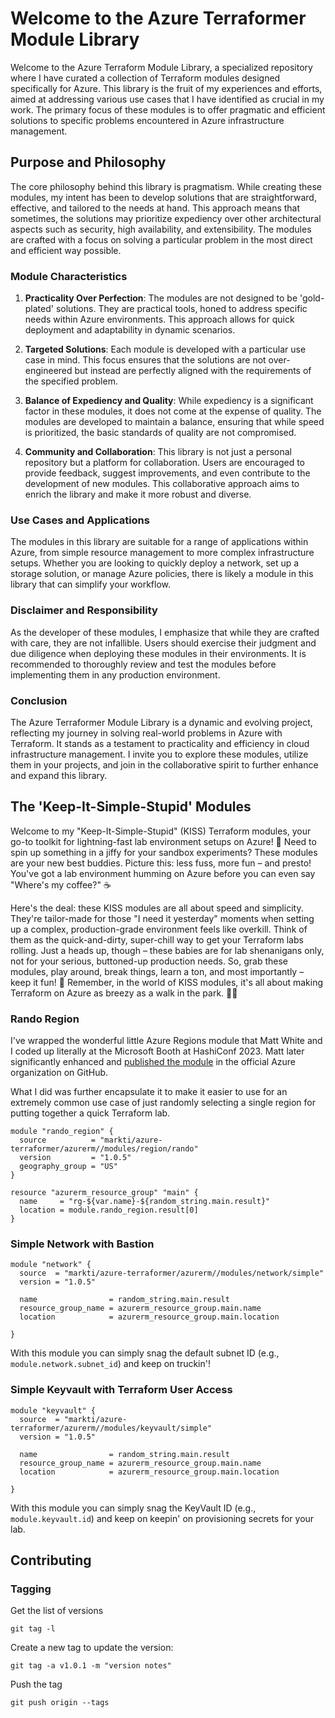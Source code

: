 # Welcome to the Azure Terraformer Module Library

Welcome to the Azure Terraform Module Library, a specialized repository where I have curated a collection of Terraform modules designed specifically for Azure. This library is the fruit of my experiences and efforts, aimed at addressing various use cases that I have identified as crucial in my work. The primary focus of these modules is to offer pragmatic and efficient solutions to specific problems encountered in Azure infrastructure management.

## Purpose and Philosophy

The core philosophy behind this library is pragmatism. While creating these modules, my intent has been to develop solutions that are straightforward, effective, and tailored to the needs at hand. This approach means that sometimes, the solutions may prioritize expediency over other architectural aspects such as security, high availability, and extensibility. The modules are crafted with a focus on solving a particular problem in the most direct and efficient way possible.

### Module Characteristics

1. **Practicality Over Perfection**: The modules are not designed to be 'gold-plated' solutions. They are practical tools, honed to address specific needs within Azure environments. This approach allows for quick deployment and adaptability in dynamic scenarios.

2. **Targeted Solutions**: Each module is developed with a particular use case in mind. This focus ensures that the solutions are not over-engineered but instead are perfectly aligned with the requirements of the specified problem.

3. **Balance of Expediency and Quality**: While expediency is a significant factor in these modules, it does not come at the expense of quality. The modules are developed to maintain a balance, ensuring that while speed is prioritized, the basic standards of quality are not compromised.

4. **Community and Collaboration**: This library is not just a personal repository but a platform for collaboration. Users are encouraged to provide feedback, suggest improvements, and even contribute to the development of new modules. This collaborative approach aims to enrich the library and make it more robust and diverse.

### Use Cases and Applications

The modules in this library are suitable for a range of applications within Azure, from simple resource management to more complex infrastructure setups. Whether you are looking to quickly deploy a network, set up a storage solution, or manage Azure policies, there is likely a module in this library that can simplify your workflow.

### Disclaimer and Responsibility

As the developer of these modules, I emphasize that while they are crafted with care, they are not infallible. Users should exercise their judgment and due diligence when deploying these modules in their environments. It is recommended to thoroughly review and test the modules before implementing them in any production environment.

### Conclusion

The Azure Terraformer Module Library is a dynamic and evolving project, reflecting my journey in solving real-world problems in Azure with Terraform. It stands as a testament to practicality and efficiency in cloud infrastructure management. I invite you to explore these modules, utilize them in your projects, and join in the collaborative spirit to further enhance and expand this library.

## The 'Keep-It-Simple-Stupid' Modules

Welcome to my "Keep-It-Simple-Stupid" (KISS) Terraform modules, your go-to toolkit for lightning-fast lab environment setups on Azure! 🚀 Need to spin up something in a jiffy for your sandbox experiments? These modules are your new best buddies. Picture this: less fuss, more fun – and presto! You've got a lab environment humming on Azure before you can even say "Where's my coffee?" ☕

Here's the deal: these KISS modules are all about speed and simplicity. They're tailor-made for those "I need it yesterday" moments when setting up a complex, production-grade environment feels like overkill. Think of them as the quick-and-dirty, super-chill way to get your Terraform labs rolling. Just a heads up, though – these babies are for lab shenanigans only, not for your serious, buttoned-up production needs. So, grab these modules, play around, break things, learn a ton, and most importantly – keep it fun! 🌟 Remember, in the world of KISS modules, it's all about making Terraform on Azure as breezy as a walk in the park. 🌳💨

### Rando Region

I've wrapped the wonderful little Azure Regions module that Matt White and I coded up literally at the Microsoft Booth at HashiConf 2023. Matt later significantly enhanced and [published the module](https://github.com/Azure/terraform-azurerm-regions) in the official Azure organization on GitHub.

What I did was further encapsulate it to make it easier to use for an extremely common use case of just randomly selecting a single region for putting together a quick Terraform lab.

```
module "rando_region" {
  source          = "markti/azure-terraformer/azurerm//modules/region/rando"
  version         = "1.0.5"
  geography_group = "US"
}

resource "azurerm_resource_group" "main" {
  name     = "rg-${var.name}-${random_string.main.result}"
  location = module.rando_region.result[0]
}
```

### Simple Network with Bastion

```
module "network" {
  source  = "markti/azure-terraformer/azurerm//modules/network/simple"
  version = "1.0.5"

  name                = random_string.main.result
  resource_group_name = azurerm_resource_group.main.name
  location            = azurerm_resource_group.main.location

}
```

With this module you can simply snag the default subnet ID (e.g., `module.network.subnet_id`) and keep on truckin'!

### Simple Keyvault with Terraform User Access

```
module "keyvault" {
  source  = "markti/azure-terraformer/azurerm//modules/keyvault/simple"
  version = "1.0.5"

  name                = random_string.main.result
  resource_group_name = azurerm_resource_group.main.name
  location            = azurerm_resource_group.main.location

}
```

With this module you can simply snag the KeyVault ID (e.g., `module.keyvault.id`) and keep on keepin' on provisioning secrets for your lab.

## Contributing


### Tagging

Get the list of versions

`git tag -l`

Create a new tag to update the version:

`git tag -a v1.0.1 -m "version notes"`

Push the tag

`git push origin --tags`